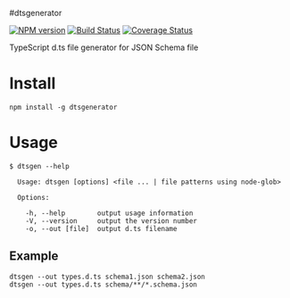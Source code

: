 #dtsgenerator

[![NPM version](https://badge.fury.io/js/dtsgenerator.svg)](http://badge.fury.io/js/dtsgenerator)
[![Build Status](https://travis-ci.org/horiuchi/dtsgenerator.svg?branch=master)](https://travis-ci.org/horiuchi/dtsgenerator)
[![Coverage Status](https://img.shields.io/coveralls/horiuchi/dtsgenerator.svg)](https://coveralls.io/r/horiuchi/dtsgenerator?branch=coveralls)

TypeScript d.ts file generator for JSON Schema file

# Install

    npm install -g dtsgenerator

# Usage

```
$ dtsgen --help

  Usage: dtsgen [options] <file ... | file patterns using node-glob>

  Options:

    -h, --help        output usage information
    -V, --version     output the version number
    -o, --out [file]  output d.ts filename

```

## Example

    dtsgen --out types.d.ts schema1.json schema2.json
    dtsgen --out types.d.ts schema/**/*.schema.json
